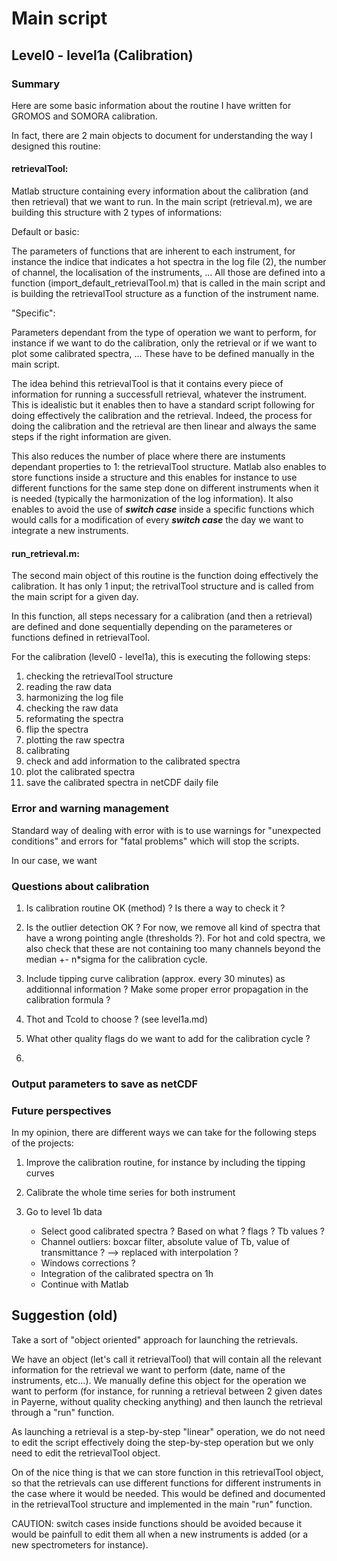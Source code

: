 # Main script
## Level0 - level1a (Calibration)
### Summary
Here are some basic information about the routine I have written for GROMOS and SOMORA calibration.

In fact, there are 2 main objects to document for understanding the way I designed this routine:

#### retrievalTool: 
Matlab structure containing every information about the calibration (and then retrieval) that we want to run. In the main script (retrieval.m), we are building this structure with 2 types of informations: 

Default or basic: 

The parameters of functions that are inherent to each instrument, for instance the indice that indicates a hot spectra in the log file (2), the number of channel, the localisation of the instruments, ... All those are defined into a function (import_default_retrievalTool.m) that is called in the main script and is building the retrievalTool structure as a function of the instrument name.


"Specific":

Parameters dependant from the type of operation we want to perform, for instance if we want to do the calibration, only the retrieval or if we want to plot some calibrated spectra, ... These have to be defined manually in the main script. 

The idea behind this retrievalTool is that it contains every piece of information for running a successfull retrieval, whatever the instrument. This is idealistic but it enables then to have a standard script following for doing effectively the calibration and the retrieval. Indeed, the process for doing the calibration and the retrieval are then linear and always the same steps if the right information are given. 

This also reduces the number of place where there are instuments dependant properties to 1: the retrievalTool structure. Matlab also enables to store functions inside a structure and this enables for instance to use different functions for the same step done on different instruments when it is needed (typically the harmonization of the log information). It also enables to avoid the use of ***switch case*** inside a specific functions which would calls for a modification of every ***switch case*** the day we want to integrate a new instruments.

#### run_retrieval.m:
The second main object of this routine is the function doing effectively the calibration. It has only 1 input; the retrivalTool structure and is called from the main script for a given day.

In this function, all steps necessary for a calibration (and then a retrieval) are defined and done sequentially depending on the parameteres or functions defined in retrievalTool. 

For the calibration (level0 - level1a), this is executing the following steps:
1. checking the retrievalTool structure
2. reading the raw data
3. harmonizing the log file
4. checking the raw data
5. reformating the spectra
6. flip the spectra
7. plotting the raw spectra
8. calibrating
9. check and add information to the calibrated spectra
10. plot the calibrated spectra
11. save the calibrated spectra in netCDF daily file

### Error and warning management
Standard way of dealing with error with is to use warnings for "unexpected conditions" and errors for "fatal problems" which will stop the scripts.

In our case, we want 

### Questions about calibration
1. Is calibration routine OK (method) ? Is there a way to check it ?

2. Is the outlier detection OK ? For now, we remove all kind of spectra that have a wrong pointing angle (thresholds ?). For hot and cold spectra, we also check that these are not containing too many channels beyond the median +- n*sigma for the calibration cycle. 

2. Include tipping curve calibration (approx. every 30 minutes) as additionnal information ? Make some proper error propagation in the calibration formula ?

3. Thot and Tcold to choose ? (see level1a.md)

4. What other quality flags do we want to add for the calibration cycle ?

5. 
### Output parameters to save as netCDF



### Future perspectives

In my opinion, there are different ways we can take for the following steps of the projects:
1. Improve the calibration routine, for instance by including the tipping curves

2. Calibrate the whole time series for both instrument

3. Go to level 1b data
    * Select good calibrated spectra ? Based on what ? flags ? Tb values ?
    * Channel outliers: boxcar filter, absolute value of Tb, value of transmittance ? --> replaced with interpolation ?
    * Windows corrections ?
    * Integration of the calibrated spectra on 1h
    * Continue with Matlab

## Suggestion (old)
Take a sort of "object oriented" approach for launching the retrievals. 

We have an object (let's call it retrievalTool) that will contain all the relevant information for the retrieval we want to perform (date, name of the instruments, etc...). We manually define this object for the operation we want to perform (for instance, for running a retrieval between 2 given dates in Payerne, without quality checking anything) and then launch the retrieval through a "run" function.

As launching a retrieval is a step-by-step "linear" operation, we do not need to edit the script effectively doing the step-by-step operation but we only need to edit the retrievalTool object. 

On of the nice thing is that we can store function in this retrievalTool object, so that the retrievals can use different functions for different instruments in the case where it would be needed. This would be defined and documented in the retrievalTool structure and implemented in the main "run" function.

CAUTION: switch cases inside functions should be avoided because it would be painfull to edit them all when a new instruments is added (or a new spectrometers for instance).
